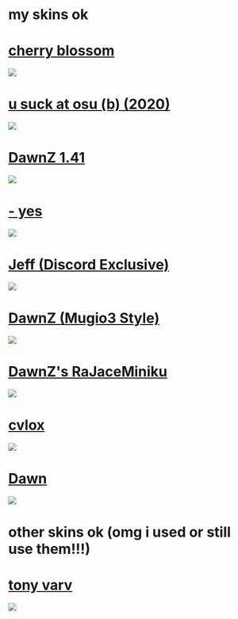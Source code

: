 # my skins ok

# [cherry blossom](https://drive.google.com/uc?export=download&id=1oQdWnow7_fgXo4qYdjj691tkPfacVAZG)
![](https://i.imgur.com/orP6jDS.png)

# [u suck at osu (b) (2020)](https://drive.google.com/uc?export=download&id=1l69YoXkn58o1RkOY4sDJ_etVBo37MedW)
![](https://i.postimg.cc/1XfxhQ0c/screenshot143.png)

# [DawnZ 1.41](https://drive.google.com/uc?export=download&id=1Cs-tOWR_yokuUqo3fQoNqbdMcjyVPnlS)
![](https://i.postimg.cc/wjRrQ2FM/screenshot142.png)

# [- yes](https://drive.google.com/uc?export=download&id=1M6qr7VrH4TWdIRKTBuEB-3Kn8psnN8Wo)
![](https://i.imgur.com/mSkIJ0O.png)

# [Jeff (Discord Exclusive)](https://cdn.discordapp.com/attachments/754624025455493120/852912577565818930/Jeff.osk)
![](https://cdn.discordapp.com/attachments/754624025455493120/852912962909372436/screenshot051.png)

# [DawnZ (Mugio3 Style)](https://drive.google.com/uc?export=download&id=1Rf5C7lfGlqljgDxdw-vvVYC05N3TGB00)
![](https://i.imgur.com/2iQsfnP.png)

# [DawnZ's RaJaceMiniku](https://drive.google.com/uc?export=download&id=1S4M42m-xEIi9S6q9rgZ-6G2mhOikJ0Ab)
![](https://i.imgur.com/XWRivYZ.png)

# [cvlox](https://drive.google.com/uc?export=download&id=1ivcCfEHxYYVgXApXGMeoHZGqPaJi58jI)
![](https://i.imgur.com/bmRLG2o.jpg)

# [Dawn](https://drive.google.com/uc?export=download&id=1bQZt92S7WjUc76b2tdQApHxkNvzGxxR6)
![](https://i.imgur.com/5ghipYe.jpg)

# other skins ok (omg i used or still use them!!!)

# [tony varv](https://mega.nz/file/5WZ1TCDb#kGvBLznI9aH-KxbBQsIkOl5Lumaeere0Jn9rj7qaP4Q)
![](https://osu.ppy.sh/ss/15626158/88a1)
